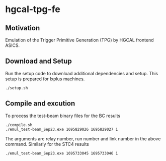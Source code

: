 # hgcal-tpg-fe

## Motivation
Emulation of the Trigger Primitive Generation (TPG) by HGCAL frontend ASICS.

## Download and Setup
Run the setup code to download additional dependencies and setup. This setup is prepared for lxplus machines.

```
./setup.sh
```

## Compile and excution
To process the test-beam binary files for the BC results
```
./compile.sh
./emul_test-beam_Sep23.exe 1695829026 1695829027 1
```
The arguments are relay number, run number and link number in the above command.
Similarly for the STC4 results
```
./emul_test-beam_Sep23.exe 1695733045 1695733046 1 
```
